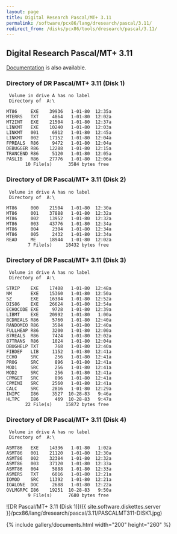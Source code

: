 ```yaml
---
layout: page
title: Digital Research Pascal/MT+ 3.11
permalink: /software/pcx86/lang/dresearch/pascal/3.11/
redirect_from: /disks/pcx86/tools/dresearch/pascal/3.11/
---
```


Digital Research Pascal/MT+ 3.11
--------------------------------

[Documentation](#documents) is also available.

### Directory of DR Pascal/MT+ 3.11 (Disk 1)

     Volume in drive A has no label
     Directory of  A:\
    
    MT86     EXE    39936   1-01-80  12:35a
    MTERRS   TXT     4864   1-01-80  12:02a
    MT2INT   EXE    21504   1-01-80  12:37a
    LINKMT   EXE    10240   1-01-80  12:03a
    LINKMT   001     6912   1-01-80  12:45a
    LINKMT   002    17152   1-01-80  12:04a
    FPREALS  R86     9472   1-01-80  12:04a
    DEBUGGER R86    12288   1-01-80  12:15a
    TRANCEND R86     5120   1-01-80  12:05a
    PASLIB   R86    27776   1-01-80  12:06a
           10 File(s)      3584 bytes free

### Directory of DR Pascal/MT+ 3.11 (Disk 2)

     Volume in drive A has no label
     Directory of  A:\
    
    MT86     000    21504   1-01-80  12:30a
    MT86     001    37888   1-01-80  12:32a
    MT86     002    13952   1-01-80  12:32a
    MT86     003    43776   1-01-80  12:34a
    MT86     004     2304   1-01-80  12:34a
    MT86     005     2432   1-01-80  12:34a
    READ     ME     18944   1-01-80  12:02a
            7 File(s)     18432 bytes free

### Directory of DR Pascal/MT+ 3.11 (Disk 3)

     Volume in drive A has no label
     Directory of  A:\
    
    STRIP    EXE    17408   1-01-80  12:48a
    NM       EXE    15360   1-01-80  12:50a
    SZ       EXE    16384   1-01-80  12:52a
    DIS86    EXE    26624   1-01-80  12:54a
    ECHOCODE EXE     9728   1-01-80  12:39a
    LIBMT    EXE    20992   1-01-80   1:00a
    BCDREALS R86     5760   1-01-80  12:40a
    RANDOMIO R86     3584   1-01-80  12:40a
    FULLHEAP R86     3200   1-01-80  12:00a
    87REALS  R86     7424   1-01-80  12:02a
    87TRANS  R86     1024   1-01-80  12:04a
    DBUGHELP TXT      768   1-01-80  12:40a
    FIBDEF   LIB     1152   1-01-80  12:41a
    ECHO     SRC      256   1-01-80  12:41a
    PROG     SRC      896   1-01-80  12:41a
    MOD1     SRC      256   1-01-80  12:41a
    MOD2     SRC      256   1-01-80  12:41a
    CPMGET   SRC      896   1-01-80  12:41a
    CPMINI   SRC     2560   1-01-80  12:41a
    CALC     SRC     2816   1-01-80  12:29a
    INIPC    I86     3527  10-28-83   9:46a
    HLTPC    I86      469  10-28-83   9:47a
           22 File(s)     15872 bytes free

### Directory of DR Pascal/MT+ 3.11 (Disk 4)

     Volume in drive A has no label
     Directory of  A:\
    
    ASMT86   EXE    14336   1-01-80   1:02a
    ASMT86   001    21120   1-01-80  12:30a
    ASMT86   002    32384   1-01-80  12:32a
    ASMT86   003    37120   1-01-80  12:33a
    ASMT86   004     5888   1-01-80  12:33a
    ASMERS   TXT     6016   1-01-80  12:21a
    IOMOD    SRC    11392   1-01-80  12:21a
    IOALONE  DOC     2688   1-01-80  12:22a
    OVLMGRPC I86    19251  10-28-83   9:50a
            9 File(s)      7680 bytes free

![DR Pascal/MT+ 3.11 (Disk 1)]({{ site.software.diskettes.server }}/pcx86/lang/dresearch/pascal/3.11/PASCALMT311-DISK1.jpg)

{% include gallery/documents.html width="200" height="260" %}
